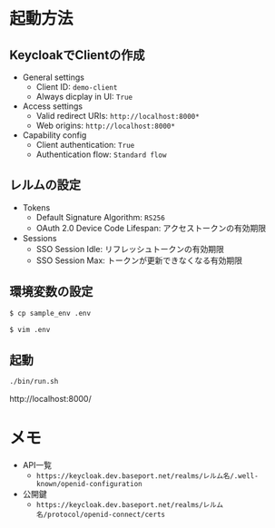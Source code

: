 # 起動方法

## KeycloakでClientの作成

- General settings
  - Client ID: `demo-client`
  - Always dicplay in UI: `True`
- Access settings
  - Valid redirect URIs: `http://localhost:8000*`
  - Web origins: `http://localhost:8000*`
- Capability config
  - Client authentication: `True`
  - Authentication flow: `Standard flow`

## レルムの設定

- Tokens
  - Default Signature Algorithm: `RS256`
  - OAuth 2.0 Device Code Lifespan: アクセストークンの有効期限
- Sessions
  - SSO Session Idle: リフレッシュトークンの有効期限
  - SSO Session Max: トークンが更新できなくなる有効期限

## 環境変数の設定

```bash
$ cp sample_env .env

$ vim .env
```

## 起動

```bash
./bin/run.sh

```

http://localhost:8000/



# メモ


- API一覧
  - `https://keycloak.dev.baseport.net/realms/レルム名/.well-known/openid-configuration`
- 公開鍵
  - `https://keycloak.dev.baseport.net/realms/レルム名/protocol/openid-connect/certs`